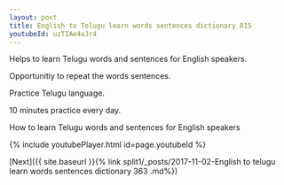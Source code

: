 ```yaml
---
layout: post
title: English to Telugu learn words sentences dictionary 815 
youtubeId: uzTIAe4xJr4
---
```

 
 
Helps to learn Telugu words and sentences for English speakers.

Opportunitiy to repeat the words sentences. 

Practice Telugu language. 
 
10 minutes practice every day. 
 
How to learn Telugu words and sentences for English speakers 
 
{% include youtubePlayer.html id=page.youtubeId %}
 
 
[Next]({{ site.baseurl }}{% link  split1/_posts/2017-11-02-English to telugu learn words sentences dictionary 363 .md%})
 
